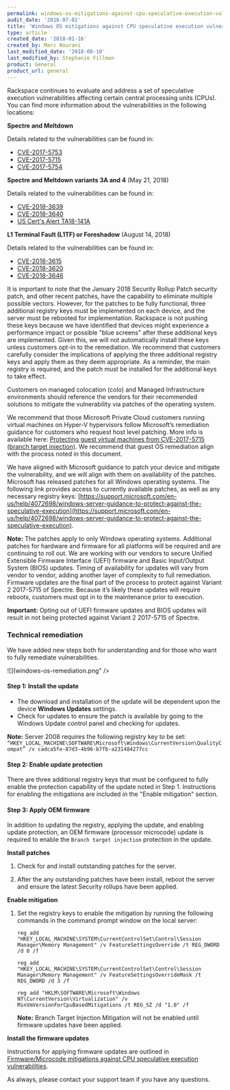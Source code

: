 ```yaml
---
permalink: windows-os-mitigations-against-cpu-speculative-execution-vulnerabilities/
audit_date: '2018-07-02'
title: 'Windows OS mitigations against CPU speculative execution vulnerabilities'
type: article
created_date: '2018-01-16'
created_by: Marc Nourani
last_modified_date: '2018-08-10'
last_modified_by: Stephanie Fillmon
product: General
product_url: general
---
```


Rackspace continues to evaluate and address a set of speculative execution vulnerabilities affecting certain central processing units (CPUs). You can find more information about the vulnerabilities in the following locations:

**Spectre and Meltdown**

Details related to the vulnerabilities can be found in:

  - [CVE-2017-5753](https://cve.mitre.org/cgi-bin/cvename.cgi?name=CVE-2017-5753)
  - [CVE-2017-5715](https://cve.mitre.org/cgi-bin/cvename.cgi?name=CVE-2017-5715)
  - [CVE-2017-5754](https://cve.mitre.org/cgi-bin/cvename.cgi?name=CVE-2017-5754)

**Spectre and Meltdown variants 3A and 4** (May 21, 2018)

Details related to the vulnerabilities can be found in:

  - [CVE-2018-3639](https://cve.mitre.org/cgi-bin/cvename.cgi?name=CVE-2018-3639)
  - [CVE-2018-3640](https://cve.mitre.org/cgi-bin/cvename.cgi?name=CVE-2018-3640)
  - [US Cert's Alert TA18-141A](https://www.us-cert.gov/ncas/alerts/TA18-141A)

**L1 Terminal Fault (L1TF) or Foreshadow** (August 14, 2018)

Details related to the vulnerabilities can be found in:

  - [CVE-2018-3615](https://cve.mitre.org/cgi-bin/cvename.cgi?name=CVE-2018-3615)
  - [CVE-2018-3620](https://cve.mitre.org/cgi-bin/cvename.cgi?name=CVE-2018-3620)
  - [CVE-2018-3646](https://cve.mitre.org/cgi-bin/cvename.cgi?name=CVE-2018-3646)

It is important to note that the January 2018 Security Rollup Patch security patch, and other recent patches, have the capability to eliminate multiple possible vectors. However, for the patches to be fully functional, three additional registry keys must be implemented on each device, and the server must be rebooted for implementation. Rackspace is not pushing these keys because we have identified that devices might experience a performance impact or possible "blue screens" after these additional keys are implemented. Given this, we will not automatically install these keys unless customers opt-in to the remediation. We recommend that customers carefully consider the implications of applying the three additional registry keys and apply them as they deem appropriate. As a reminder, the main registry is required, and the patch must be installed for the additional keys to take effect.  

Customers on managed colocation (colo) and Managed Infrastructure environments should reference the vendors for their recommended solutions to mitigate the vulnerability via patches of the operating system.  

We recommend that those Microsoft Private Cloud customers running virtual machines on Hyper-V hypervisors follow Microsoft’s remediation guidance for customers who request host level patching.  More info is available here: [Protecting guest virtual machines from CVE-2017-5715 (branch target injection)](https://docs.microsoft.com/en-us/virtualization/hyper-v-on-windows/CVE-2017-5715-and-hyper-v-vms). We recommend that guest OS remediation align with the process noted in this document.

We have aligned with Microsoft guidance to patch your device and mitigate the vulnerability, and we will align with them on availability of the patches. Microsoft has released patches for all Windows operating systems. The following link provides access to currently available patches, as well as any necessary registry keys: [https://support.microsoft.com/en-us/help/4072698/windows-server-guidance-to-protect-against-the-speculative-execution](https://support.microsoft.com/en-us/help/4072698/windows-server-guidance-to-protect-against-the-speculative-execution).

**Note:** The patches apply to only Windows operating systems. Additional patches for hardware and firmware for all platforms will be required and are continuing to roll out. We are working with our vendors to secure Unified Extensible Firmware Interface (UEFI) firmware and Basic Input/Output System (BIOS) updates. Timing of availability for updates will vary from vendor to vendor, adding another layer of complexity to full remediation. Firmware updates are the final part of the process to protect against Variant 2 2017-5715 of Spectre. Because it’s likely these updates will require reboots, customers must opt in to the maintenance prior to execution.

**Important:** Opting out of UEFI firmware updates and BIOS updates will result in not being protected against Variant 2 2017-5715 of Spectre.

### Technical remediation

We have added new steps both for understanding and for those who want to fully remediate vulnerabilities.

![](windows-os-remediation.png" />


#### Step 1: Install the update

- The download and installation of the update will be dependent upon the device **Windows Updates** settings.
- Check for updates to ensure the patch is available by going to the Windows Update control panel and checking for updates.

**Note:** Server 2008 requires the following registry key to be set:
``“HKEY_LOCAL_MACHINE\SOFTWARE\Microsoft\Windows\CurrentVersion\QualityCompat” /v cadca5fe-87d3-4b96-b7fb-a231484277cc``

#### Step 2: Enable update protection

There are three additional registry keys that must be configured to fully enable the protection capability of the update noted in Step 1. Instructions for enabling the mitigations are included in the "Enable mitigation" section.

#### Step 3: Apply OEM firmware

In addition to updating the registry, applying the update, and enabling update protection, an OEM firmware (processor microcode) update is required to enable the ``Branch target injection`` protection in the update.  


**Install patches**

1. Check for and install outstanding patches for the server.

2. After the any outstanding patches have been install, reboot the server and ensure the latest Security rollups have been applied.


**Enable mitigation**

1. Set the registry keys to enable the mitigation by running the following commands in the command prompt window on the local server:

       reg add "HKEY_LOCAL_MACHINE\SYSTEM\CurrentControlSet\Control\Session Manager\Memory Management" /v FeatureSettingsOverride /t REG_DWORD /d 0 /f

       reg add "HKEY_LOCAL_MACHINE\SYSTEM\CurrentControlSet\Control\Session Manager\Memory Management" /v FeatureSettingsOverrideMask /t REG_DWORD /d 3 /f

       reg add "HKLM\SOFTWARE\Microsoft\Windows NT\CurrentVersion\Virtualization" /v MinVmVersionForCpuBasedMitigations /t REG_SZ /d "1.0" /f

    **Note:** Branch Target Injection Mitigation will not be enabled until firmware updates have been applied.

**Install the firmware updates**

Instructions for applying firmware updates are outlined in [Firmware/Microcode mitigations against CPU speculative execution vulnerabilities](/support/how-to/firmware-microcode-mitigations-against-cpu-speculative-execution-vulnerabilities/).


As always, please contact your support team if you have any questions.
